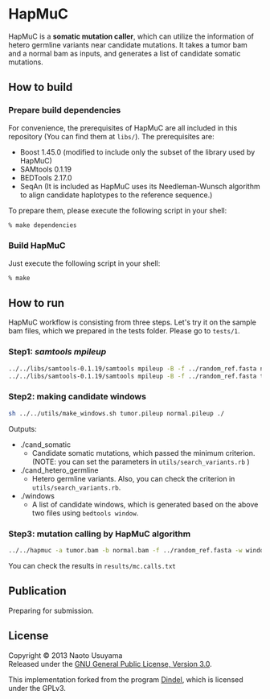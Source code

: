 HapMuC
======================
HapMuC is a **somatic mutation caller**, which can utilize the information of hetero germline variants near candidate mutations. It takes a tumor bam and a normal bam as inputs, and generates a list of candidate somatic mutations.

How to build
----------
### Prepare build dependencies ###
For convenience, the prerequisites of HapMuC are all included in this repository (You can find them at `libs/`). The prerequisites are:
* Boost 1.45.0 (modified to include only the subset of the library used by HapMuC)
* SAMtools 0.1.19
* BEDTools 2.17.0
* SeqAn (It is included as HapMuC uses its Needleman-Wunsch algorithm to align candidate haplotypes to the reference sequence.)

To prepare them, please execute the following script in your shell:
```sh
% make dependencies
```

### Build HapMuC ###

Just execute the following script in your shell:
```sh
% make
```

How to run
----------
HapMuC workflow is consisting from three steps. Let's try it on the sample bam files, which we prepared in the tests folder.
Please go to `tests/1`.
### Step1: _samtools mpileup_ ###
```sh
../../libs/samtools-0.1.19/samtools mpileup -B -f ../random_ref.fasta normal.bam > normal.pileup
../../libs/samtools-0.1.19/samtools mpileup -B -f ../random_ref.fasta tumor.bam > tumor.pileup
```
### Step2: making candidate windows ###
```sh
sh ../../utils/make_windows.sh tumor.pileup normal.pileup ./
```
Outputs:
* ./cand_somatic
    * Candidate somatic mutations, which passed the minimum criterion. (NOTE: you can set the parameters in `utils/search_variants.rb` )
* ./cand_hetero_germline
    * Hetero germline variants. Also, you can check the criterion in `utils/search_variants.rb`.
* ./windows
    * A list of candidate windows, which is generated based on the above two files using `bedtools window`.

### Step3: mutation calling by HapMuC algorithm ###
```sh
../../hapmuc -a tumor.bam -b normal.bam -f ../random_ref.fasta -w windows -o result/mc
```
You can check the results in `results/mc.calls.txt`

Publication
----------
Preparing for submission.

License
----------
Copyright &copy; 2013 Naoto Usuyama  
Released under the [GNU General Public License, Version 3.0][GPL].

This implementation forked from the program [Dindel][dindel], which is licensed under the GPLv3.  

[GPL]: http://www.gnu.org/licenses/gpl.html
[dindel]: http://www.sanger.ac.uk/resources/software/dindel/
